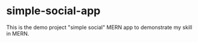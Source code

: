 # simple-social-app
This is the demo project "simple social" MERN app to demonstrate my skill in MERN.
